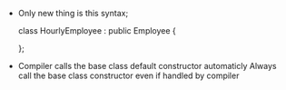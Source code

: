 * Only new thing is this syntax;

    class HourlyEmployee : public Employee {

    };

* Compiler calls the base class default constructor automaticly
Always call the base class constructor even if handled by compiler